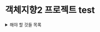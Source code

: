# 객체지향2 프로젝트 test


<details>
<summary>해야 할 것들 목록</summary>
<div markdown="1">
- [ ] USERNAME, IP 처음에 입력받기
- [ ] GUI 만들기

</div>
</details>
